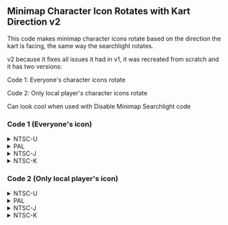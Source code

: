 ## Minimap Character Icon Rotates with Kart Direction v2

This code makes minimap character icons rotate based on the direction the kart is facing, the same way the searchlight rotates.

v2 because it fixes all issues it had in v1, it was recreated from scratch and it has two versions:

Code 1: Everyone's character icons rotate

Code 2: Only local player's character icons rotate

Can look cool when used with Disable Minimap Searchlight code

### Code 1 (Everyone's icon)

<details>
<summary>NTSC-U</summary>

```powerpc
047E1CA4 38000000
C27E1E30 0000000C
D0010034 3CA0809C
819C01C4 C02C0040
819C01B8 D02C0040
819C01BC D02C0040
819C01C0 D02C0040
899C01B4 81658F68
1D8C00F0 7D6B6214
816B0038 2C0B0000
41820018 2C1D0000
7D8802A6 398C00A4
7D8803A6 4D820020
60000000 00000000
```
</details>

<details>
<summary>PAL</summary>

```powerpc
047EB550 38000000
C27EB6DC 0000000C
D0010034 3CA0809C
819C01C4 C02C0040
819C01B8 D02C0040
819C01BC D02C0040
819C01C0 D02C0040
899C01B4 8165D728
1D8C00F0 7D6B6214
816B0038 2C0B0000
41820018 2C1D0000
7D8802A6 398C00A4
7D8803A6 4D820020
60000000 00000000
```
</details>

<details>
<summary>NTSC-J</summary>

```powerpc
047EABBC 38000000
C27EAD48 0000000C
D0010034 3CA0809C
819C01C4 C02C0040
819C01B8 D02C0040
819C01BC D02C0040
819C01C0 D02C0040
899C01B4 8165C788
1D8C00F0 7D6B6214
816B0038 2C0B0000
41820018 2C1D0000
7D8802A6 398C00A4
7D8803A6 4D820020
60000000 00000000
```
</details>

<details>
<summary>NTSC-K</summary>

```powerpc
047D9910 38000000
C27D9A9C 0000000C
D0010034 3CA0809B
819C01C4 C02C0040
819C01B8 D02C0040
819C01BC D02C0040
819C01C0 D02C0040
899C01B4 8165BD68
1D8C00F0 7D6B6214
816B0038 2C0B0000
41820018 2C1D0000
7D8802A6 398C00A4
7D8803A6 4D820020
60000000 00000000
```
</details>

### Code 2 (Only local player's icon)

<details>
<summary>NTSC-U</summary>

```powerpc
C27E2010 00000007
EC000028 83FC01C4
881F00BB 2C000000
41820008 C01F0040
83FC01B8 D01F0040
83FC01BC D01F0040
83FC01C0 D01F0040
3BE00000 00000000
```
</details>

<details>
<summary>PAL</summary>

```powerpc
C27EB8BC 00000007
EC000028 83FC01C4
881F00BB 2C000000
41820008 C01F0040
83FC01B8 D01F0040
83FC01BC D01F0040
83FC01C0 D01F0040
3BE00000 00000000
```
</details>

<details>
<summary>NTSC-J</summary>

```powerpc
C27EAF28 00000007
EC000028 83FC01C4
881F00BB 2C000000
41820008 C01F0040
83FC01B8 D01F0040
83FC01BC D01F0040
83FC01C0 D01F0040
3BE00000 00000000
```
</details>

<details>
<summary>NTSC-K</summary>

```powerpc
C27D9C7C 00000007
EC000028 83FC01C4
881F00BB 2C000000
41820008 C01F0040
83FC01B8 D01F0040
83FC01BC D01F0040
83FC01C0 D01F0040
3BE00000 00000000
```
</details>